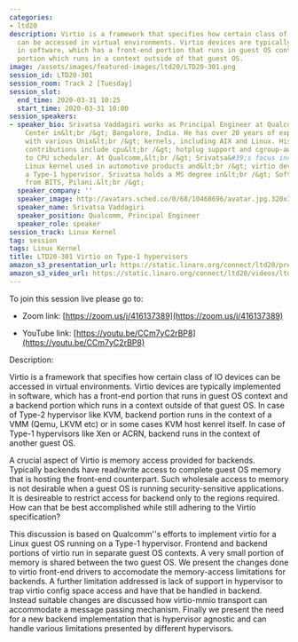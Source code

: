 ```yaml
---
categories:
- ltd20
description: Virtio is a framework that specifies how certain class of IO devices
  can be accessed in virtual environments. Virtio devices are typically implemented
  in software, which has a front-end portion that runs in guest OS context and a backend
  portion which runs in a context outside of that guest OS.
image: /assets/images/featured-images/ltd20/LTD20-301.png
session_id: LTD20-301
session_room: Track 2 [Tuesday]
session_slot:
  end_time: 2020-03-31 10:25
  start_time: 2020-03-31 10:00
session_speakers:
- speaker_bio: Srivatsa Vaddagiri works as Principal Engineer at Qualcomm Innovation
    Center in&lt;br /&gt; Bangalore, India. He has over 20 years of experience working
    with various Unix&lt;br /&gt; kernels, including AIX and Linux. His Linux kernel
    contributions include cpu&lt;br /&gt; hotplug support and cgroup-aware extensions
    to CPU scheduler. At Qualcomm,&lt;br /&gt; Srivatsa&#39;s focus includes improving
    Linux kernel used in automotive products and&lt;br /&gt; virtio development on
    a Type-1 hypervisor. Srivatsa holds a MS degree in&lt;br /&gt; Software systems
    from BITS, Pilani.&lt;br /&gt;
  speaker_company: ''
  speaker_image: http://avatars.sched.co/0/68/10468696/avatar.jpg.320x320px.jpg?288
  speaker_name: Srivatsa Vaddagiri
  speaker_position: Qualcomm, Principal Engineer
  speaker_role: speaker
session_track: Linux Kernel
tag: session
tags: Linux Kernel
title: LTD20-301 Virtio on Type-1 hypervisors
amazon_s3_presentation_url: https://static.linaro.org/connect/ltd20/presentations/LTD20-301-0.pdf
amazon_s3_video_url: https://static.linaro.org/connect/ltd20/videos/ltd20-301.mp4
---
```


To join this session live please go to:

*   Zoom link: [https://zoom.us/j/416137389](https://zoom.us/j/416137389)

*   YouTube link: [https://youtu.be/CCm7yC2rBP8](https://youtu.be/CCm7yC2rBP8)

Description:

Virtio is a framework that specifies how certain class of IO devices can be
accessed in virtual environments. Virtio devices are typically implemented in
software, which has a front-end portion that runs in guest OS context and a
backend portion which runs in a context outside of that guest OS. In case of
Type-2 hypervisor like KVM, backend portion runs in the context of a VMM (Qemu,
LKVM etc) or in some cases KVM host kenrel itself. In case of Type-1 hypervisors
like Xen or ACRN, backend runs in the context of another guest OS.

A crucial aspect of Virtio is memory access provided for backends. Typically
backends have read/write access to complete guest OS memory that is hosting the
front-end counterpart. Such wholesale access to memory is not desirable when a
guest OS is running security-sensitive applications. It is desireable to
restrict access for backend only to the regions required. How can that be best
accomplished while still adhering to the Virtio specification?

This discussion is based on Qualcomm''s efforts to implement virtio for a Linux
guest OS running on a Type-1 hypervisor. Frontend and backend portions of virtio
run in separate guest OS contexts. A very small portion of memory is shared
between the two guest OS. We present the changes done to virtio front-end
drivers to accomodate the memory-access limitations for backends. A further
limitation addressed is lack of support in hypervisor to trap virtio config
space access and have that be handled in backend. Instead suitable changes are
discussed how virtio-mmio transport can accommodate a message passing mechanism.
Finally we present the need for a new backend implementation that is hypervisor
agnostic and can handle various limitations presented by different hypervisors.